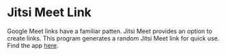 # Jitsi Meet Link

Google Meet links have a familiar patten. Jitsi Meet provides an option to create links. This program generates a random Jitsi Meet link for quick use. Find the app [here](https://share.streamlit.io/joe733/repo/master/robin.py).
